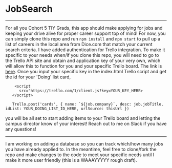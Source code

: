 # JobSearch
---

For all you Cohort 5 TIY Grads, this app should make applying for jobs and keeping your drive alive for proper career support top of mind! For now, you can simply clone this repo and run `npm install` and `npm start` to pull up a list of careers in the local area from Dice.com that match your current search criteria. I have added authentication for Trello integration. To make it specific to your needs when/if you clone this repo, you will need to go to the Trello API site and obtain and application key of your very own, which will allow this to function for you and your specific Trello board. The link is [here](https://developers.trello.com/get-started/start-building#connect). Once you input your specific key in the index.html Trello script and get the id for your 'Doing' list card,

```
    <script
      src="https://trello.com/1/client.js?key=YOUR_KEY_HERE>
   </script>
   
   Trello.post('cards', { name: `${job.company}`, desc: job.jobTitle, idList: YOUR_DOING_LIST_ID_HERE, urlSource: thisUrl })
 ```
 you will be all set to start adding items to your Trello board and letting the campus director know of your interest!
 Reach out to me on Slack if you have any questions!
 
---

I am working on adding a database so you can track which/how many jobs you have already applied to. In the meantime, feel free to clone/fork the repo and make changes to the code to meet your specific needs until I make it more user friendly (this is a WAAAYYYYY rough draft). 
